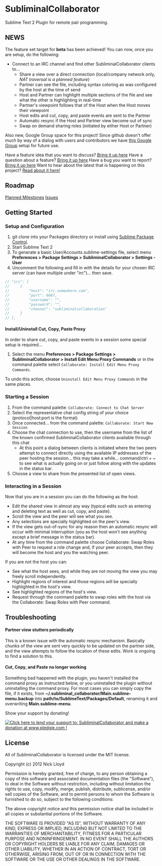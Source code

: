 SubliminalCollaborator
======================

Sublime Text 2 Plugin for remote pair programming.

## NEWS

The feature set target for **beta** has been achieved!  You can now, once you are setup, do the following:

* Connect to an IRC channel and find other SubliminalCollaborator clients to...
    * Share a view over a direct connection (local/company network only, *NAT traversal is a planned feature*)
    * Partner can see the file, including syntax coloring as was configured by the host at the time of send
    * Host and Partner can highlight multiple sections of the file and see what the other is highlighting in real-time
    * Partner's viewpoint follows that of the Host when the Host moves their viewpoint
    * Host edits and cut, copy, and paste events are sent to the Partner
    * Automatic resync if the Host and Partner view become out of sync
    * Swap on demand sharing roles (initiated by either Host or Partner)

Also new, Google Group space for this project!  Since github doesn't offer much by way of a dialog with users and contributors we have [this Google Group]() setup for future use.

Have a feature idea that you want to discuss? [Bring it up here](https://groups.google.com/forum/?fromgroups#!forum/subliminalcollaborator)
Have a question about a feature? [Bring it up here](https://groups.google.com/forum/?fromgroups#!forum/subliminalcollaborator)
Have a bug you want to report? [Bring it up here](https://groups.google.com/forum/?fromgroups#!forum/subliminalcollaborator)
Want to hear about the latest that is happening on this project? [Read about it here!](https://groups.google.com/forum/?fromgroups#!forum/subliminalcollaborator)


## Roadmap

[Planned Milestones](https://github.com/nlloyd/SubliminalCollaborator/issues/milestones)
[Issues](https://github.com/nlloyd/SubliminalCollaborator/issues?labels=&milestone=&page=1&state=open)

## Getting Started

### Setup and Configuration

1. git clone into your Packages directory or install using [Sublime Package Control](http://wbond.net/sublime_packages/package_control).
1. Start Sublime Text 2
1. To generate a basic User/Accounts.sublime-settings file, select menu **Preferences > Package Settings > SubliminalCollaborator > Settings - User**
1. Uncomment the following and fill in with the details for your chosen IRC server (can have multiple under "irc")... then save.

```javascript
// "irc": [
//     {
//         "host": "irc.somewhere.com",
//         "port": 6667,
//         "username": "",
//         "password": "",
//         "channel": "subliminalcollaboration"
//     }
// ],
```

#### Install/Uninstall Cut, Copy, Paste Proxy

In order to share cut, copy, and paste events in a session some special setup is required...

1. Select the menu **Preferences > Package Settings > SubliminalCollaborator > Install Edit Menu Proxy Commands** or in the command palette select `Collaborate: Install Edit Menu Proxy Commands`.

To undo this action, choose `Uninstall Edit Menu Proxy Commands` in the same places.

### Starting a Session

1. From the command palette: `Collaborate: Connect to Chat Server`
1. Select the representative chat config string of your choice (protocol|host:port is the format)
1. Once connected... from the command palette: `Collaborate: Start New Session`
1. Choose the chat connection to use, then the username from the list of the known confirmed SubliminalCollaborator clients available through this chat
    * At this point a dialog between clients is initiated where the two peers attempt to connect directly using the available IP addresses of the peer hosting the session... this may take a while... command/ctrl + ~ to see what is actually going on or just follow along with the updates in the status bar.
1. Choose a view to share from the presented list of open views.


### Interacting in a Session

Now that you are in a session you can do the following as the host:

- Edit the shared view in almost any way (typical edits such as entering and deleting text as well as cut, copy, and paste).
- Scroll the view and the peer will see what you see.
- Any selections are specially highlighted on the peer's view.
- If the view gets out-of-sync for any reason then an automatic resync will occur with minimal interruption (you as the host won't see anything except a brief message in the status bar).
- At any time from the command palette choose Collaborate: Swap Roles with Peer to request a role change and, if your peer accepts, then they will become the host and you the watching peer.

If you are not the host you can:

- See what the host sees, and while they are not moving the view you may freely scroll independently.
- Highlight regions of interest and those regions will be specially highlighted in the host's view.
- See highlighted regions of the host's view.
- Request through the command palette to swap roles with the host via the Collaborate: Swap Roles with Peer command.

## Troubleshooting

#### Partner view stutters periodically

This is a known issue with the automatic resync mechanism.  Basically chunks of the view are sent very quickly to be updated on the partner side, and the view attempts to follow the location of these edits.  Work is ongoing to find a solution to this.

#### Cut, Copy, and Paste no longer working

Something bad happened with the plugin, you haven't installed the command proxy as instructed below, or you uninstalled the plugin without uninstalling the command proxy.  For most cases you can simply copy the file, if it exists, from **~/.subliminal_collaborator/Main.sublime-menu.backup** into **path/to/SublimeText/Packages/Default**, renaming it and overwriting **Main.sublime-menu**.


Show your support by donating!

<a href='http://www.pledgie.com/campaigns/17989'><img alt='Click here to lend your support to: SubliminalCollaborator and make a donation at www.pledgie.com !' src='http://www.pledgie.com/campaigns/17989.png?skin_name=chrome' border='0' /></a>


## License

All of SubliminalCollaborator is licensed under the MIT license.

  Copyright (c) 2012 Nick Lloyd

  Permission is hereby granted, free of charge, to any person obtaining a copy
  of this software and associated documentation files (the "Software"), to deal
  in the Software without restriction, including without limitation the rights
  to use, copy, modify, merge, publish, distribute, sublicense, and/or sell
  copies of the Software, and to permit persons to whom the Software is
  furnished to do so, subject to the following conditions:

  The above copyright notice and this permission notice shall be included in
  all copies or substantial portions of the Software.

  THE SOFTWARE IS PROVIDED "AS IS", WITHOUT WARRANTY OF ANY KIND, EXPRESS OR
  IMPLIED, INCLUDING BUT NOT LIMITED TO THE WARRANTIES OF MERCHANTABILITY,
  FITNESS FOR A PARTICULAR PURPOSE AND NONINFRINGEMENT. IN NO EVENT SHALL THE
  AUTHORS OR COPYRIGHT HOLDERS BE LIABLE FOR ANY CLAIM, DAMAGES OR OTHER
  LIABILITY, WHETHER IN AN ACTION OF CONTRACT, TORT OR OTHERWISE, ARISING FROM,
  OUT OF OR IN CONNECTION WITH THE SOFTWARE OR THE USE OR OTHER DEALINGS IN
  THE SOFTWARE.
  